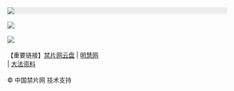 <div style="width:100%;background-color:#eee;"><a href="https://fl513.xyz/"><img src="https://github.com/JohnChen201502/jinpian/blob/master/nav-zgjp.png?raw=true"/></a></div>

</br>
<div style="width:100%;"><a href="https://fl513.site/"><img src="https://github.com/JohnChen201502/jinpian/blob/master/nav-xtr.png?raw=true"/></a></div>
</br>

<div style="width:100%;"><a href="https://aa513.ml/"><img src="https://github.com/JohnChen201502/jinpian/blob/master/nav-djy.png?raw=true"/></a></div>

</br>
 【重要链接】<a href="https://ggearth.tk/">禁片网云盘</a> | <a href="https://minghui.fa513.website/">明慧网</a> 
</br> |  <a href="https://fa513.website/">大法资料</a> 

</br>

</br>
© 中国禁片网 技术支持
